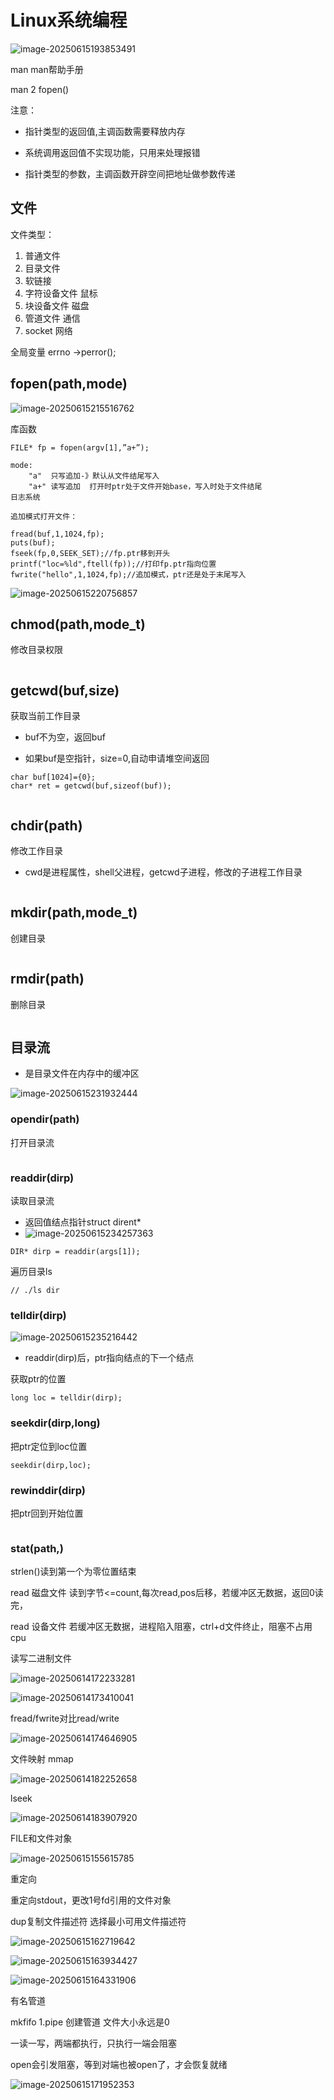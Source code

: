 # Linux系统编程

![image-20250615193853491](C:\Users\LIYUFENG\AppData\Roaming\Typora\typora-user-images\image-20250615193853491.png)

man man帮助手册

man 2 fopen()

注意：

- 指针类型的返回值,主调函数需要释放内存

- 系统调用返回值不实现功能，只用来处理报错
- 指针类型的参数，主调函数开辟空间把地址做参数传递

## 文件

文件类型：

1. 普通文件
2. 目录文件
3. 软链接
4. 字符设备文件    鼠标
5. 块设备文件        磁盘
6. 管道文件            通信
7. socket                网络



全局变量 errno   ->perror();

## fopen(path,mode)

![image-20250615215516762](C:\Users\LIYUFENG\AppData\Roaming\Typora\typora-user-images\image-20250615215516762.png)

库函数

```
FILE* fp = fopen(argv[1],”a+”);

mode:
	"a"  只写追加-》默认从文件结尾写入
	"a+" 读写追加  打开时ptr处于文件开始base，写入时处于文件结尾
日志系统

追加模式打开文件：

fread(buf,1,1024,fp);
puts(buf);
fseek(fp,0,SEEK_SET);//fp.ptr移到开头
printf("loc=%ld",ftell(fp));//打印fp.ptr指向位置
fwrite("hello",1,1024,fp);//追加模式，ptr还是处于末尾写入
```

![image-20250615220756857](C:\Users\LIYUFENG\AppData\Roaming\Typora\typora-user-images\image-20250615220756857.png)

## chmod(path,mode_t)

修改目录权限

```

```

## getcwd(buf,size)

获取当前工作目录 

- buf不为空，返回buf

- 如果buf是空指针，size=0,自动申请堆空间返回

```
char buf[1024]={0};
char* ret = getcwd(buf,sizeof(buf));
```

```

```

## chdir(path)

修改工作目录

- cwd是进程属性，shell父进程，getcwd子进程，修改的子进程工作目录

```

```

## mkdir(path,mode_t)

创建目录

```

```

## rmdir(path)

删除目录

```

```





## 目录流

- 是目录文件在内存中的缓冲区

![image-20250615231932444](C:\Users\LIYUFENG\AppData\Roaming\Typora\typora-user-images\image-20250615231932444.png)

### opendir(path)

打开目录流

```

```

### readdir(dirp)

读取目录流

- 返回值结点指针struct dirent*
- ![image-20250615234257363](C:\Users\LIYUFENG\AppData\Roaming\Typora\typora-user-images\image-20250615234257363.png)

```
DIR* dirp = readdir(args[1]);
```

遍历目录ls

```
// ./ls dir

```

### telldir(dirp)

![image-20250615235216442](C:\Users\LIYUFENG\AppData\Roaming\Typora\typora-user-images\image-20250615235216442.png)

- readdir(dirp)后，ptr指向结点的下一个结点

获取ptr的位置

```
long loc = telldir(dirp);
```

### seekdir(dirp,long)

把ptr定位到loc位置

```
seekdir(dirp,loc);
```

### rewinddir(dirp)

把ptr回到开始位置

```

```

### stat(path,)











strlen()读到第一个为零位置结束

read 磁盘文件 读到字节<=count,每次read,pos后移，若缓冲区无数据，返回0读完，

read 设备文件 若缓冲区无数据，进程陷入阻塞，ctrl+d文件终止，阻塞不占用cpu

读写二进制文件

![image-20250614172233281](C:\Users\LIYUFENG\AppData\Roaming\Typora\typora-user-images\image-20250614172233281.png)

![image-20250614173410041](C:\Users\LIYUFENG\AppData\Roaming\Typora\typora-user-images\image-20250614173410041.png)

fread/fwrite对比read/write

![image-20250614174646905](C:\Users\LIYUFENG\AppData\Roaming\Typora\typora-user-images\image-20250614174646905.png)

文件映射 mmap

![image-20250614182252658](C:\Users\LIYUFENG\AppData\Roaming\Typora\typora-user-images\image-20250614182252658.png)

lseek

![image-20250614183907920](C:\Users\LIYUFENG\AppData\Roaming\Typora\typora-user-images\image-20250614183907920.png)

FILE和文件对象





![image-20250615155615785](C:\Users\LIYUFENG\AppData\Roaming\Typora\typora-user-images\image-20250615155615785.png)



重定向

重定向stdout，更改1号fd引用的文件对象







dup复制文件描述符 选择最小可用文件描述符

![image-20250615162719642](C:\Users\LIYUFENG\AppData\Roaming\Typora\typora-user-images\image-20250615162719642.png)

![image-20250615163934427](C:\Users\LIYUFENG\AppData\Roaming\Typora\typora-user-images\image-20250615163934427.png)

![image-20250615164331906](C:\Users\LIYUFENG\AppData\Roaming\Typora\typora-user-images\image-20250615164331906.png)

有名管道

mkfifo 	1.pipe  创建管道  文件大小永远是0

一读一写，两端都执行，只执行一端会阻塞

open会引发阻塞，等到对端也被open了，才会恢复就绪

![image-20250615171952353](C:\Users\LIYUFENG\AppData\Roaming\Typora\typora-user-images\image-20250615171952353.png)

